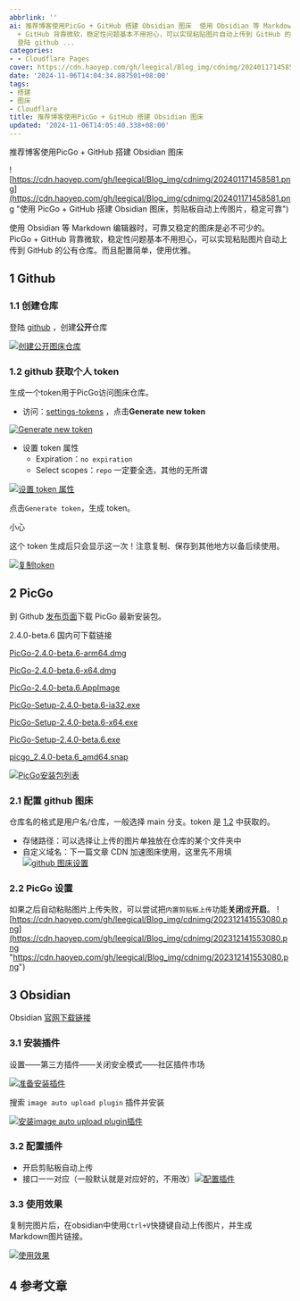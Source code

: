 ```yaml
---
abbrlink: ''
ai: 推荐博客使用PicGo + GitHub 搭建 Obsidian 图床  使用 Obsidian 等 Markdown 编辑器时，可靠又稳定的图床是必不可少的。PicGo
  + GitHub 背靠微软，稳定性问题基本不用担心，可以实现粘贴图片自动上传到 GitHub 的公有仓库。而且配置简单，使用优雅。 1 Github 1.1 创建仓库
  登陆 github ...
categories:
- - Cloudflare Pages
cover: https://cdn.haoyep.com/gh/leegical/Blog_img/cdnimg/202401171458581.png
date: '2024-11-06T14:04:34.887501+08:00'
tags:
- 搭建
- 图床
- Cloudflare
title: 推荐博客使用PicGo + GitHub 搭建 Obsidian 图床
updated: '2024-11-06T14:05:40.338+08:00'
---
```

推荐博客使用PicGo + GitHub 搭建 Obsidian 图床

![https://cdn.haoyep.com/gh/leegical/Blog_img/cdnimg/202401171458581.png](https://cdn.haoyep.com/gh/leegical/Blog_img/cdnimg/202401171458581.png "使用 PicGo + GitHub 搭建 Obsidian 图床，剪贴板自动上传图片，稳定可靠")

使用 Obsidian 等 Markdown 编辑器时，可靠又稳定的图床是必不可少的。PicGo + GitHub 背靠微软，稳定性问题基本不用担心，可以实现粘贴图片自动上传到 GitHub 的公有仓库。而且配置简单，使用优雅。

## 1 Github

### 1.1 创建仓库

登陆 [github](https://github.com/) ，创建**公开**仓库

[![创建公开图床仓库](https://cdn.haoyep.com/gh/leegical/Blog_img/cdnimg/202312141532137.png "创建公开图床仓库")](https://cdn.haoyep.com/gh/leegical/Blog_img/cdnimg/202312141532137.png?size=large)

### 1.2 github 获取个人 token

生成一个token用于PicGo访问图床仓库。

* 访问：[settings-tokens](https://github.com/settings/tokens) ，点击**Generate new token**

[![Generate new token](https://cdn.haoyep.com/gh/leegical/Blog_img/cdnimg/202312141534671.png "Generate new token")](https://cdn.haoyep.com/gh/leegical/Blog_img/cdnimg/202312141534671.png?size=large)

* 设置 token 属性
  * Expiration：`no expiration`
  * Select scopes：`repo` 一定要全选，其他的无所谓

[![设置 token 属性](https://cdn.haoyep.com/gh/leegical/Blog_img/cdnimg/202312141536361.png "设置 token 属性")](https://cdn.haoyep.com/gh/leegical/Blog_img/cdnimg/202312141536361.png?size=large)

点击`Generate token`，生成 token。

小心

这个 token 生成后只会显示这一次！注意复制、保存到其他地方以备后续使用。

[![复制token](https://cdn.haoyep.com/gh/leegical/Blog_img/cdnimg/202312141537568.png "复制token")](https://cdn.haoyep.com/gh/leegical/Blog_img/cdnimg/202312141537568.png?size=large)

## 2 PicGo

到 Github [发布页面](https://github.com/Molunerfinn/PicGo/releases)下载 PicGo 最新安装包。

2.4.0-beta.6 国内可下载链接

[PicGo-2.4.0-beta.6-arm64.dmg](https://picgo-release.molunerfinn.com/2.4.0-beta.6/PicGo-2.4.0-beta.6-arm64.dmg)

[PicGo-2.4.0-beta.6-x64.dmg](https://picgo-release.molunerfinn.com/2.4.0-beta.6/PicGo-2.4.0-beta.6-x64.dmg)

[PicGo-2.4.0-beta.6.AppImage](https://picgo-release.molunerfinn.com/2.4.0-beta.6/PicGo-2.4.0-beta.6.AppImage)

[PicGo-Setup-2.4.0-beta.6-ia32.exe](https://picgo-release.molunerfinn.com/2.4.0-beta.6/PicGo-Setup-2.4.0-beta.6-ia32.exe)

[PicGo-Setup-2.4.0-beta.6-x64.exe](https://picgo-release.molunerfinn.com/2.4.0-beta.6/PicGo-Setup-2.4.0-beta.6-x64.exe)

[PicGo-Setup-2.4.0-beta.6.exe](https://picgo-release.molunerfinn.com/2.4.0-beta.6/PicGo-Setup-2.4.0-beta.6.exe)

[picgo\_2.4.0-beta.6\_amd64.snap](https://picgo-release.molunerfinn.com/2.4.0-beta.6/picgo_2.4.0-beta.6_amd64.snap)

[![PicGo安装包列表](https://cdn.haoyep.com/gh/leegical/Blog_img/cdnimg/202312141544560.png "PicGo安装包列表")](https://cdn.haoyep.com/gh/leegical/Blog_img/cdnimg/202312141544560.png?size=large)

### 2.1 配置 github 图床

仓库名的格式是用户名/仓库，一般选择 main 分支。token 是 [1.2](https://www.haoyep.com/posts/github-graph-beds/#2-github-%e8%8e%b7%e5%8f%96%e4%b8%aa%e4%ba%ba-token) 中获取的。

* 存储路径：可以选择让上传的图片单独放在仓库的某个文件夹中
* 自定义域名：下一篇文章 CDN 加速图床使用，这里先不用填[![github 图床设置](https://cdn.haoyep.com/gh/leegical/Blog_img/cdnimg/202312141548347.png "github 图床设置")](https://cdn.haoyep.com/gh/leegical/Blog_img/cdnimg/202312141548347.png?size=large)

### 2.2 PicGo 设置

如果之后自动粘贴图片上传失败，可以尝试把`内置剪贴板上传`功能**关闭**或​**开启**​。 ![https://cdn.haoyep.com/gh/leegical/Blog_img/cdnimg/202312141553080.png](https://cdn.haoyep.com/gh/leegical/Blog_img/cdnimg/202312141553080.png "https://cdn.haoyep.com/gh/leegical/Blog_img/cdnimg/202312141553080.png")

## 3 Obsidian

Obsidian [官网下载链接](https://obsidian.md/download)

### 3.1 安装插件

设置——第三方插件——关闭安全模式——社区插件市场

[![准备安装插件](https://cdn.haoyep.com/gh/leegical/Blog_img/cdnimg/202312141604322.png "准备安装插件")](https://cdn.haoyep.com/gh/leegical/Blog_img/cdnimg/202312141604322.png?size=large)

搜索 `image auto upload plugin` 插件并安装

[![安装image auto upload plugin插件](https://cdn.haoyep.com/gh/leegical/Blog_img/cdnimg/202312141605566.png "安装image auto upload plugin插件")](https://cdn.haoyep.com/gh/leegical/Blog_img/cdnimg/202312141605566.png?size=large)

### 3.2 配置插件

* 开启剪贴板自动上传
* 接口一一对应（一般默认就是对应好的，不用改）[![配置插件](https://cdn.haoyep.com/gh/leegical/Blog_img/cdnimg/202312141610850.png "配置插件")](https://cdn.haoyep.com/gh/leegical/Blog_img/cdnimg/202312141610850.png?size=large)

### 3.3 使用效果

复制完图片后，在obsidian中使用`Ctrl+V`快捷键自动上传图片，并生成Markdown图片链接。

[![使用效果](https://cdn.haoyep.com/gh/leegical/Blog_img/cdnimg/202403182335967.gif "使用效果")](https://cdn.haoyep.com/gh/leegical/Blog_img/cdnimg/202403182335967.gif?size=large)

## 4 参考文章

[  ](https://segmentfault.com/a/1190000041076406 "一劳永逸，使用 PicGo + GitHub 搭建个人图床工具")

